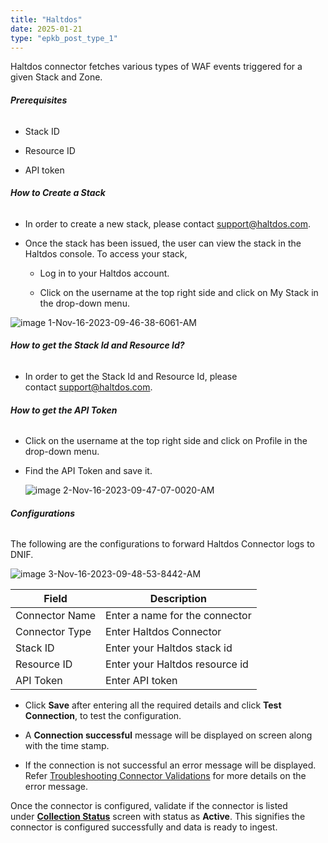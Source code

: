 ```yaml
---
title: "Haltdos"
date: 2025-01-21
type: "epkb_post_type_1"
---
```


Haltdos connector fetches various types of WAF events triggered for a given Stack and Zone.

###### **Prerequisites**

- Stack ID

- Resource ID

- API token

###### **How to Create a Stack**

- In order to create a new stack, please contact [support@haltdos.com](mailto:).

- Once the stack has been issued, the user can view the stack in the Haltdos console. To access your stack,
    - Log in to your Haltdos account.
    
    - Click on the username at the top right side and click on My Stack in the drop-down menu.

![image 1-Nov-16-2023-09-46-38-6061-AM](images/image201-Nov-16-2023-09-46-38-6061-AM.jpg)

###### **How to get the Stack Id and Resource Id?**

- In order to get the Stack Id and Resource Id, please contact [support@haltdos.com](mailto:).

###### **How to get the API Token**

- Click on the username at the top right side and click on Profile in the drop-down menu.

- Find the API Token and save it.  
      
      
    ![image 2-Nov-16-2023-09-47-07-0020-AM](images/image%202-Nov-16-2023-09-47-07-0020-AM.jpg)

###### **Configurations**

The following are the configurations to forward Haltdos Connector logs to DNIF.‌

![image 3-Nov-16-2023-09-48-53-8442-AM](images/image203-Nov-16-2023-09-48-53-8442-AM.jpg)

| **Field** | **Description** |
| --- | --- |
| Connector Name | Enter a name for the connector |
| Connector Type | Enter Haltdos Connector |
| Stack ID | Enter your Haltdos stack id |
| Resource ID | Enter your Haltdos resource id |
| API Token | Enter API token |

- Click **Save** after entering all the required details and click **Test Connection**, to test the configuration.

- A **Connection successful** message will be displayed on screen along with the time stamp.

- If the connection is not successful an error message will be displayed. Refer [Troubleshooting Connector Validations](https://dnif.it/kb/troubleshooting-and-debugging/troubleshooting-connector-validations/) for more details on the error message.

Once the connector is configured, validate if the connector is listed under **[Collection Status](https://dnif.it/kb/operations/collection-status/)** screen with status as **Active**. This signifies the connector is configured successfully and data is ready to ingest.
